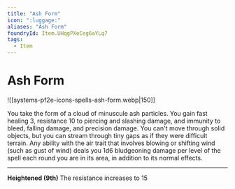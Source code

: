 ```yaml
---
title: "Ash Form"
icon: ":luggage:"
aliases: "Ash Form"
foundryId: Item.UHqgPXeCeg6aYLq7
tags:
  - Item
---
```


# Ash Form
![[systems-pf2e-icons-spells-ash-form.webp|150]]

You take the form of a cloud of minuscule ash particles. You gain fast healing 3, resistance 10 to piercing and slashing damage, and immunity to bleed, falling damage, and precision damage. You can't move through solid objects, but you can stream through tiny gaps as if they were difficult terrain. Any ability with the air trait that involves blowing or shifting wind (such as gust of wind) deals you 1d6 bludgeoning damage per level of the spell each round you are in its area, in addition to its normal effects.

* * *

**Heightened (9th)** The resistance increases to 15
